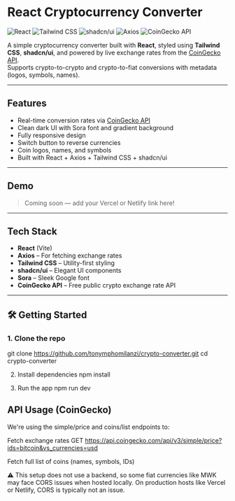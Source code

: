 #  React Cryptocurrency Converter

![React](https://img.shields.io/badge/React-20232A?style=for-the-badge&logo=react&logoColor=61DAFB)
![Tailwind CSS](https://img.shields.io/badge/TailwindCSS-0EA5E9?style=for-the-badge&logo=tailwindcss&logoColor=white)
![shadcn/ui](https://img.shields.io/badge/shadcn/ui-darkred?style=for-the-badge)
![Axios](https://img.shields.io/badge/Axios-5A29E4?style=for-the-badge&logo=axios&logoColor=white)
![CoinGecko API](https://img.shields.io/badge/CoinGecko%20API-green?style=for-the-badge)


A simple cryptocurrency converter built with **React**, styled using **Tailwind CSS**, **shadcn/ui**, and powered by live exchange rates from the [CoinGecko API](https://www.coingecko.com/en/api).  
Supports crypto-to-crypto and crypto-to-fiat conversions with metadata (logos, symbols, names).

---

##  Features

- Real-time conversion rates via [CoinGecko API](https://www.coingecko.com/en/api)
- Clean dark UI with Sora font and gradient background
- Fully responsive design
- Switch button to reverse currencies
- Coin logos, names, and symbols
- Built with React + Axios + Tailwind CSS + shadcn/ui

---

## Demo

> Coming soon — add your Vercel or Netlify link here!

---

## Tech Stack

- **React** (Vite)
- **Axios** – For fetching exchange rates
- **Tailwind CSS** – Utility-first styling
- **shadcn/ui** – Elegant UI components
- **Sora** – Sleek Google font
- **CoinGecko API** – Free public crypto exchange rate API

---

## 🛠️ Getting Started

### 1. Clone the repo


git clone https://github.com/tonymphomilanzi/crypto-converter.git
cd crypto-converter


2. Install dependencies
npm install


3. Run the app
npm run dev 


## API Usage (CoinGecko)
We're using the simple/price and coins/list endpoints to:

Fetch exchange rates
GET https://api.coingecko.com/api/v3/simple/price?ids=bitcoin&vs_currencies=usd

Fetch full list of coins (names, symbols, IDs)

⚠️ This setup does not use a backend, so some fiat currencies like MWK may face CORS issues when hosted locally.
On production hosts like Vercel or Netlify, CORS is typically not an issue.
